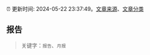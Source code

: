 :alarm_clock: 更新时间: 2024-05-22 23:37:49。[文章来源](/README.md)、[文章分类](/TAGS.md)

## 报告


> 关键字：`报告`、`月报`




